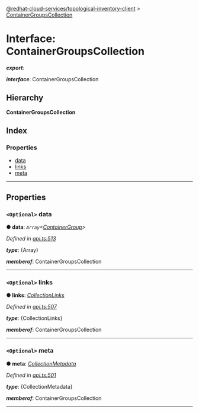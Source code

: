[@redhat-cloud-services/topological-inventory-client](../README.md) > [ContainerGroupsCollection](../interfaces/containergroupscollection.md)

# Interface: ContainerGroupsCollection

*__export__*: 

*__interface__*: ContainerGroupsCollection

## Hierarchy

**ContainerGroupsCollection**

## Index

### Properties

* [data](containergroupscollection.md#data)
* [links](containergroupscollection.md#links)
* [meta](containergroupscollection.md#meta)

---

## Properties

<a id="data"></a>

### `<Optional>` data

**● data**: *`Array`<[ContainerGroup](containergroup.md)>*

*Defined in [api.ts:513](https://github.com/RedHatInsights/javascript-clients/blob/master/packages/topological-inventory/api.ts#L513)*

*__type__*: {Array}

*__memberof__*: ContainerGroupsCollection

___
<a id="links"></a>

### `<Optional>` links

**● links**: *[CollectionLinks](collectionlinks.md)*

*Defined in [api.ts:507](https://github.com/RedHatInsights/javascript-clients/blob/master/packages/topological-inventory/api.ts#L507)*

*__type__*: {CollectionLinks}

*__memberof__*: ContainerGroupsCollection

___
<a id="meta"></a>

### `<Optional>` meta

**● meta**: *[CollectionMetadata](collectionmetadata.md)*

*Defined in [api.ts:501](https://github.com/RedHatInsights/javascript-clients/blob/master/packages/topological-inventory/api.ts#L501)*

*__type__*: {CollectionMetadata}

*__memberof__*: ContainerGroupsCollection

___

